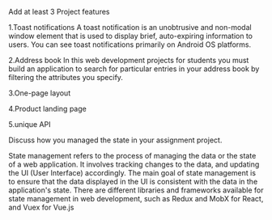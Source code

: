 Add at least 3 Project features

1.Toast notifications
A toast notification is an unobtrusive and non-modal window element that is used to display brief, auto-expiring information to users. You can see toast notifications primarily on Android OS platforms.

2.Address book
In this web development projects for students you must build an application to search for particular entries in your address book by filtering the attributes you specify.

3.One-page layout

4.Product landing page

5.unique API

Discuss how you managed the state in your assignment project.

State management refers to the process of managing the data or the state of a web application. It involves tracking changes to the data, and updating the UI (User Interface) accordingly. The main goal of state management is to ensure that the data displayed in the UI is consistent with the data in the application's state. There are different libraries and frameworks available for state management in web development, such as Redux and MobX for React, and Vuex for Vue.js
